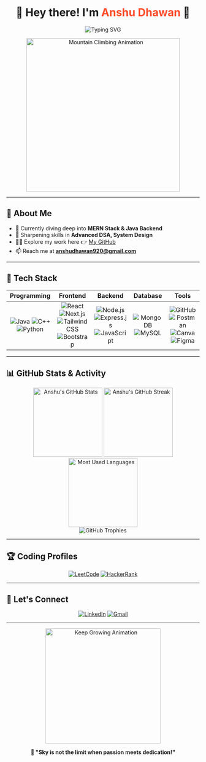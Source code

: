 <h1 align="center">🌄 Hey there! I'm <span style="color:#FF4C29;">Anshu Dhawan</span> 👋</h1>

<p align="center">
  <img src="https://readme-typing-svg.demolab.com?font=Fira+Code&size=24&duration=3000&pause=1000&center=true&vCenter=true&width=500&lines=Full+Stack+Web+Developer;Java+%7C+DSA+Enthusiast;Always+Climbing+New+Peaks;Striving+to+Master+Technology" alt="Typing SVG">
</p>

<p align="center">
  <img src="https://media.giphy.com/media/xT9IgzoKnwFNmISR8I/giphy.gif" width="400" alt="Mountain Climbing Animation"/>
</p>

---

## 🚀 About Me

- 🔭 Currently diving deep into **MERN Stack & Java Backend**
- 🌱 Sharpening skills in **Advanced DSA, System Design**
- 👨‍💻 Explore my work here 👉 [My GitHub](https://github.com/Anshudhawan12)
- 📫 Reach me at **anshudhawan920@gmail.com**

---

## 💼 Tech Stack

| Programming | Frontend | Backend | Database | Tools |
|:---:|:---:|:---:|:---:|:---:|
| ![Java](https://img.shields.io/badge/Java-orange?style=for-the-badge&logo=java&logoColor=white) ![C++](https://img.shields.io/badge/C++-00599C?style=for-the-badge&logo=c%2B%2B&logoColor=white) ![Python](https://img.shields.io/badge/Python-3776AB?style=for-the-badge&logo=python&logoColor=white) | ![React](https://img.shields.io/badge/React-61DAFB?style=for-the-badge&logo=react&logoColor=black) ![Next.js](https://img.shields.io/badge/Next.js-000000?style=for-the-badge&logo=nextdotjs&logoColor=white) ![Tailwind CSS](https://img.shields.io/badge/Tailwind_CSS-06B6D4?style=for-the-badge&logo=tailwind-css&logoColor=white) ![Bootstrap](https://img.shields.io/badge/Bootstrap-7952B3?style=for-the-badge&logo=bootstrap&logoColor=white) | ![Node.js](https://img.shields.io/badge/Node.js-339933?style=for-the-badge&logo=node.js&logoColor=white) ![Express.js](https://img.shields.io/badge/Express.js-black?style=for-the-badge&logo=express&logoColor=white) ![JavaScript](https://img.shields.io/badge/JavaScript-F7DF1E?style=for-the-badge&logo=javascript&logoColor=black) | ![MongoDB](https://img.shields.io/badge/MongoDB-4EA94B?style=for-the-badge&logo=mongodb&logoColor=white) ![MySQL](https://img.shields.io/badge/MySQL-00758F?style=for-the-badge&logo=mysql&logoColor=white) | ![GitHub](https://img.shields.io/badge/GitHub-181717?style=for-the-badge&logo=github&logoColor=white) ![Postman](https://img.shields.io/badge/Postman-FF6C37?style=for-the-badge&logo=postman&logoColor=white) ![Canva](https://img.shields.io/badge/Canva-00C4CC?style=for-the-badge&logo=canva&logoColor=white) ![Figma](https://img.shields.io/badge/Figma-F24E1E?style=for-the-badge&logo=figma&logoColor=white) |

---


## 📊 GitHub Stats & Activity

<div align="center">
  <img height="180em" src="https://github-readme-stats.vercel.app/api?username=Anshudhawan12&show_icons=true&theme=radical&hide_border=false&count_private=true" alt="Anshu's GitHub Stats"/>
  <img height="180em" src="https://github-readme-streak-stats.herokuapp.com/?user=Anshudhawan12&theme=radical&hide_border=false" alt="Anshu's GitHub Streak"/>
</div>

<div align="center">
  <img height="180em" src="https://github-readme-stats.vercel.app/api/top-langs/?username=Anshudhawan12&layout=compact&theme=radical&hide_border=false" alt="Most Used Languages"/>
</div>

<div align="center">
  <img src="https://github-profile-trophy.vercel.app/?username=Anshudhawan12&theme=radical&margin-w=15&margin-h=15&no-frame=false&row=2&column=4" alt="GitHub Trophies"/>
</div>




---

## 🏆 Coding Profiles

<p align="center">
  <a href="https://leetcode.com/u/juusttanshu/"><img alt="LeetCode" src="https://img.shields.io/badge/LeetCode-FFA116?style=for-the-badge&logo=LeetCode&logoColor=white"/></a>
  <a href="https://www.hackerrank.com/profile/anshudhawan920"><img alt="HackerRank" src="https://img.shields.io/badge/HackerRank-2EC866?style=for-the-badge&logo=HackerRank&logoColor=white"/></a>
</p>

---

## 🤝 Let's Connect

<p align="center">
  <a href="https://www.linkedin.com/in/anshu-dhawan-949a662a6"><img alt="LinkedIn" src="https://img.shields.io/badge/LinkedIn-blue?style=for-the-badge&logo=linkedin&logoColor=white"/></a>
  <a href="mailto:anshudhawan920@gmail.com"><img alt="Gmail" src="https://img.shields.io/badge/Gmail-D14836?style=for-the-badge&logo=gmail&logoColor=white"/></a>
</p>

---

<p align="center">
  <img src="https://media.giphy.com/media/LmNwrBhejkK9EFP504/giphy.gif" width="300" alt="Keep Growing Animation"/>
</p>

<p align="center"><b>🚀 "Sky is not the limit when passion meets dedication!"</b></p>
